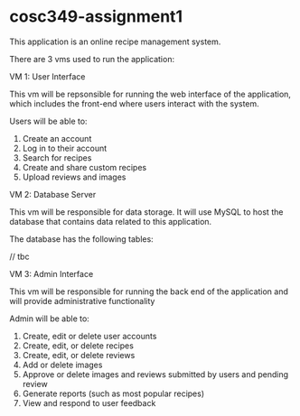 # cosc349-assignment1

This application is an online recipe management system.

There are 3 vms used to run the application:

VM 1: User Interface

This vm will be repsonsible for running the web interface of the application, which includes
the front-end where users interact with the system.

Users will be able to:

1. Create an account
2. Log in to their account
3. Search for recipes
4. Create and share custom recipes
5. Upload reviews and images

VM 2: Database Server

This vm will be responsible for data storage. It will use MySQL to host the database that
contains data related to this application.

The database has the following tables:

// tbc

VM 3: Admin Interface

This vm will be responsible for running the back end of the application and will provide
administrative functionality

Admin will be able to:

1. Create, edit or delete user accounts
2. Create, edit, or delete recipes
3. Create, edit, or delete reviews
4. Add or delete images
5. Approve or delete images and reviews submitted by users and pending review
6. Generate reports (such as most popular recipes)
7. View and respond to user feedback
